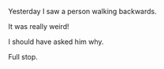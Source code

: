 Yesterday I saw a person walking backwards.

It was really weird!

I should have asked him why.

Full stop.
